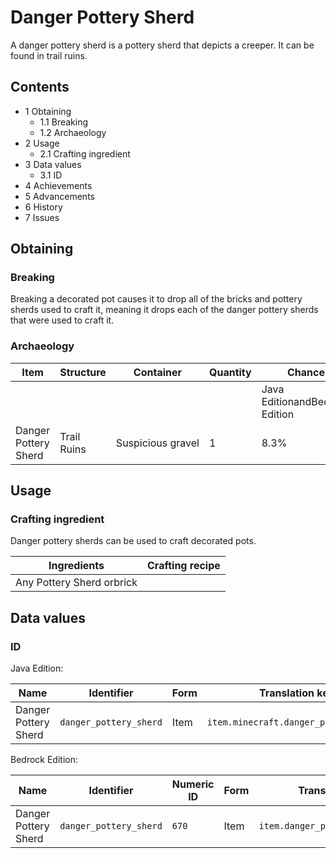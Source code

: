 # Danger Pottery Sherd
A danger pottery sherd is a pottery sherd that depicts a creeper. It can be found in trail ruins.

## Contents
- 1 Obtaining
	- 1.1 Breaking
	- 1.2 Archaeology
- 2 Usage
	- 2.1 Crafting ingredient
- 3 Data values
	- 3.1 ID
- 4 Achievements
- 5 Advancements
- 6 History
- 7 Issues

## Obtaining
### Breaking
Breaking a decorated pot causes it to drop all of the bricks and pottery sherds used to craft it, meaning it drops each of the danger pottery sherds that were used to craft it.

### Archaeology
| Item                 | Structure   | Container         | Quantity | Chance                         |
|----------------------|-------------|-------------------|----------|--------------------------------|
|                      |             |                   |          | Java EditionandBedrock Edition |
| Danger Pottery Sherd | Trail Ruins | Suspicious gravel | 1        | 8.3%                           |

## Usage
### Crafting ingredient
Danger pottery sherds can be used to craft decorated pots.

| Ingredients               | Crafting recipe |
|---------------------------|-----------------|
| Any Pottery Sherd orbrick |                 |

## Data values
### ID
Java Edition:

| Name                 | Identifier             | Form | Translation key                       |
|----------------------|------------------------|------|---------------------------------------|
| Danger Pottery Sherd | `danger_pottery_sherd` | Item | `item.minecraft.danger_pottery_sherd` |

Bedrock Edition:

| Name                 | Identifier             | Numeric ID | Form | Translation key                  |
|----------------------|------------------------|------------|------|----------------------------------|
| Danger Pottery Sherd | `danger_pottery_sherd` | `670`      | Item | `item.danger_pottery_sherd.name` |

